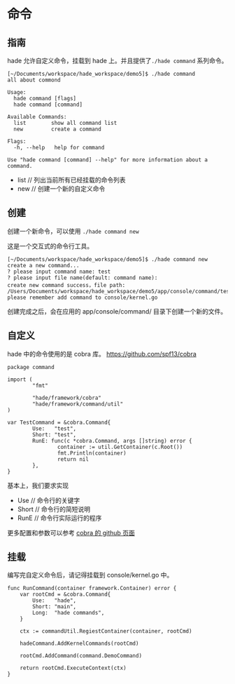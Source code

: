# 命令

## 指南

hade 允许自定义命令，挂载到 hade 上。并且提供了`./hade command` 系列命令。

```
[~/Documents/workspace/hade_workspace/demo5]$ ./hade command
all about commond

Usage:
  hade command [flags]
  hade command [command]

Available Commands:
  list        show all command list
  new         create a command

Flags:
  -h, --help   help for command

Use "hade command [command] --help" for more information about a command.
```

- list  // 列出当前所有已经挂载的命令列表
- new   // 创建一个新的自定义命令

## 创建

创建一个新命令，可以使用 `./hade command new`

这是一个交互式的命令行工具。

```
[~/Documents/workspace/hade_workspace/demo5]$ ./hade command new
create a new command...
? please input command name: test
? please input file name(default: command name):
create new command success，file path: /Users/Documents/workspace/hade_workspace/demo5/app/console/command/test.go
please remember add command to console/kernel.go
```

创建完成之后，会在应用的 app/console/command/ 目录下创建一个新的文件。

## 自定义

hade 中的命令使用的是 cobra 库。 https://github.com/spf13/cobra

```
package command

import (
        "fmt"

        "hade/framework/cobra"
        "hade/framework/command/util"
)

var TestCommand = &cobra.Command{
        Use:   "test",
        Short: "test",
        RunE: func(c *cobra.Command, args []string) error {
                container := util.GetContainer(c.Root())
                fmt.Println(container)
                return nil
        },
}

```

基本上，我们要求实现 
- Use // 命令行的关键字
- Short // 命令行的简短说明
- RunE // 命令行实际运行的程序

更多配置和参数可以参考 [cobra 的 github 页面](https://github.com/spf13/cobra)

## 挂载

编写完自定义命令后，请记得挂载到 console/kernel.go 中。

``` golang
func RunCommand(container framework.Container) error {
	var rootCmd = &cobra.Command{
		Use:   "hade",
		Short: "main",
		Long:  "hade commands",
	}

	ctx := commandUtil.RegiestContainer(container, rootCmd)

	hadeCommand.AddKernelCommands(rootCmd)

    rootCmd.AddCommand(command.DemoCommand)

	return rootCmd.ExecuteContext(ctx)
}

```